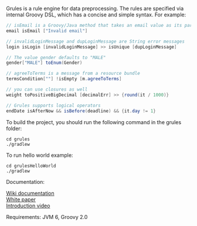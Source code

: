 Grules is a rule engine for data preprocessing. The rules are specified via internal Groovy DSL, which has a concise and simple syntax. For example:

```java
// isEmail is a Groovy/Java method that takes an email value as its parameter
email isEmail ["Invalid email"]

// invalidLoginMessage and dupLoginMessage are String error messages
login isLogin [invalidLoginMessage] >> isUnique [dupLoginMessage] 

// The value gender defaults to "MALE"
gender["MALE"] toEnum(Gender) 

// agreeToTerms is a message from a resource bundle
termsCondition[""] !isEmpty [m.agreeToTerms] 

// you can use closures as well
weight toPositiveBigDecimal [decimalErr] >> {round(it / 1000)} 

// Grules supports logical operators 
endDate isAfterNow && isBefore(deadline) && {it.day != 1}
```
To build the project, you should run the following command in the grules folder:

    cd grules
    ./gradlew

To run hello world example:

    cd grulesHelloWorld
    ./gradlew
    
Documentation:

<a href="https://github.com/zhaber/grules/wiki">Wiki documentation</a><br>
<a href="http://digitalcommons.mcmaster.ca/cgi/viewcontent.cgi?article=8244&context=opendissertations">White paper</a><br>
<a href="http://www.youtube.com/watch?v=6RYbDRY6cvQ">Introduction video</a><br>

Requirements: JVM 6, Groovy 2.0
